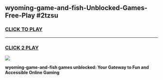 
## wyoming-game-and-fish-Unblocked-Games-Free-Play #2tzsu
<h3>
<a href="https://us.freeplayer.one?title=wyoming-game-and-fish&ref=9M">CLICK TO PLAY</a></h3>
<hr>

<h3>
<a href="https://us.freeplayer.one?title=wyoming-game-and-fish&ref=9M">CLICK 2 PLAY</a>
  
</h3>

<a href="https://us.freeplayer.one?title=wyoming-game-and-fish&ref=9M"><img src="https://clearcache.store/games.png"></a>


**wyoming-game-and-fish games unblocked: Your Gateway to Fun and Accessible Online Gaming**
